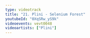 ```yaml
---
type: videotrack
title: "21. Plini - Selenium Forest"
youtubeId: "0XqSRw_yS9k"
videoevents: vevt0048
videoartists: ["Plini"]
---
```

